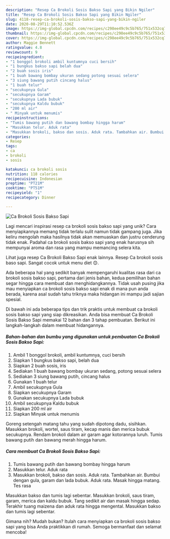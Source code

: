 ```yaml
---
description: "Resep Ca Brokoli Sosis Bakso Sapi yang Bikin Ngiler"
title: "Resep Ca Brokoli Sosis Bakso Sapi yang Bikin Ngiler"
slug: 4118-resep-ca-brokoli-sosis-bakso-sapi-yang-bikin-ngiler
date: 2020-08-29T11:10:52.536Z
image: https://img-global.cpcdn.com/recipes/c298ee49c9c5b765/751x532cq70/ca-brokoli-sosis-bakso-sapi-foto-resep-utama.jpg
thumbnail: https://img-global.cpcdn.com/recipes/c298ee49c9c5b765/751x532cq70/ca-brokoli-sosis-bakso-sapi-foto-resep-utama.jpg
cover: https://img-global.cpcdn.com/recipes/c298ee49c9c5b765/751x532cq70/ca-brokoli-sosis-bakso-sapi-foto-resep-utama.jpg
author: Maggie Bennett
ratingvalue: 4.8
reviewcount: 9
recipeingredient:
- "1 bonggol brokoli ambil kuntumnya cuci bersih"
- "1 bungkus bakso sapi belah dua"
- "2 buah sosis iris"
- "1 buah bawang bombay ukuran sedang potong sesuai selera"
- "3 siung bawang putih cincang halus"
- "1 buah telur"
- "secukupnya Gula"
- "secukupnya Garam"
- "secukupnya Lada bubuk"
- "secukupnya Kaldu bubuk"
- "200 ml air"
- " Minyak untuk menumis"
recipeinstructions:
- "Tumis bawang putih dan bawang bombay hingga harum"
- "Masukkan telur. Aduk rata"
- "Masukkan brokoli, bakso dan sosis. Aduk rata. Tambahkan air. Bumbui dengan gula, garam dan lada bubuk. Aduk rata. Masak hingga matang. Tes rasa"
categories:
- Resep
tags:
- ca
- brokoli
- sosis

katakunci: ca brokoli sosis 
nutrition: 118 calories
recipecuisine: Indonesian
preptime: "PT21M"
cooktime: "PT51M"
recipeyield: "1"
recipecategory: Dinner

---
```



![Ca Brokoli Sosis Bakso Sapi](https://img-global.cpcdn.com/recipes/c298ee49c9c5b765/751x532cq70/ca-brokoli-sosis-bakso-sapi-foto-resep-utama.jpg)

Lagi mencari inspirasi resep ca brokoli sosis bakso sapi yang unik? Cara menyiapkannya memang tidak terlalu sulit namun tidak gampang juga. Jika keliru mengolah maka hasilnya tidak akan memuaskan dan justru cenderung tidak enak. Padahal ca brokoli sosis bakso sapi yang enak harusnya sih mempunyai aroma dan rasa yang mampu memancing selera kita.

Lihat juga resep Ca Brokoli Bakso Sapi enak lainnya. Resep Ca brokoli sosis baso sapi. Sangat cocok untuk menu diet 😊.

Ada beberapa hal yang sedikit banyak mempengaruhi kualitas rasa dari ca brokoli sosis bakso sapi, pertama dari jenis bahan, kedua pemilihan bahan segar hingga cara membuat dan menghidangkannya. Tidak usah pusing jika mau menyiapkan ca brokoli sosis bakso sapi enak di mana pun anda berada, karena asal sudah tahu triknya maka hidangan ini mampu jadi sajian spesial.


Di bawah ini ada beberapa tips dan trik praktis untuk membuat ca brokoli sosis bakso sapi yang siap dikreasikan. Anda bisa membuat Ca Brokoli Sosis Bakso Sapi memakai 12 bahan dan 3 tahap pembuatan. Berikut ini langkah-langkah dalam membuat hidangannya.

<!--inarticleads1-->

##### Bahan-bahan dan bumbu yang digunakan untuk pembuatan Ca Brokoli Sosis Bakso Sapi:

1. Ambil 1 bonggol brokoli, ambil kuntumnya, cuci bersih
1. Siapkan 1 bungkus bakso sapi, belah dua
1. Siapkan 2 buah sosis, iris
1. Sediakan 1 buah bawang bombay ukuran sedang, potong sesuai selera
1. Sediakan 3 siung bawang putih, cincang halus
1. Gunakan 1 buah telur
1. Ambil secukupnya Gula
1. Siapkan secukupnya Garam
1. Gunakan secukupnya Lada bubuk
1. Ambil secukupnya Kaldu bubuk
1. Siapkan 200 ml air
1. Siapkan  Minyak untuk menumis


Goreng setengah matang tahu yang sudah dipotong dadu, sisihkan. Masukkan brokoli, wortel, saus tiram, kecap manis dan merica bubuk secukupnya. Rendam brokoli dalam air garam agar kotorannya luruh. Tumis bawang putih dan bawang merah hingga harum. 

<!--inarticleads2-->

##### Cara membuat Ca Brokoli Sosis Bakso Sapi:

1. Tumis bawang putih dan bawang bombay hingga harum
1. Masukkan telur. Aduk rata
1. Masukkan brokoli, bakso dan sosis. Aduk rata. Tambahkan air. Bumbui dengan gula, garam dan lada bubuk. Aduk rata. Masak hingga matang. Tes rasa


Masukkan bakso dan tumis lagi sebentar. Masukkan brokoli, saus tiram, garam, merica dan kaldu bubuk. Tang sedikit air dan masak hingga sedap. Terakhir tuang maizena dan aduk rata hingga mengental. Masukkan bakso dan tumis lagi sebentar. 

Gimana nih? Mudah bukan? Itulah cara menyiapkan ca brokoli sosis bakso sapi yang bisa Anda praktikkan di rumah. Semoga bermanfaat dan selamat mencoba!
